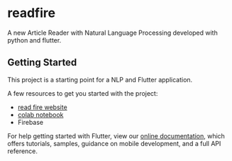 # readfire

A new Article Reader with Natural Language Processing developed with python and flutter.

## Getting Started

This project is a starting point for a NLP and Flutter application.

A few resources to get you started with the project:

- [read fire website](https://article-reader-55c5d.web.app/#/)
- [colab notebook](https://colab.research.google.com/drive/17w5jBHkGU74ZmqJ1XcFuTDaY8HMBup0O?usp=sharing)
- Firebase

For help getting started with Flutter, view our
[online documentation](https://flutter.dev/docs), which offers tutorials,
samples, guidance on mobile development, and a full API reference.

